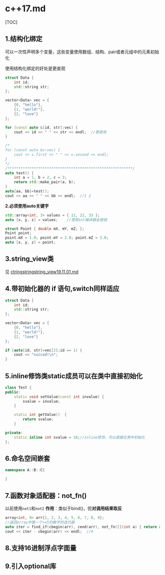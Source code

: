 # c++17.md

\[TOC\]

## 1.结构化绑定

可以一次性声明多个变量，这些变量使用数组、结构、pair或者元组中的元素初始化

使用结构化绑定的好处是更直观

```cpp
struct Data {
    int id;
    std::string str;
};

vector<Data> vec = {
    {0, "hello"},
    {1, "world!"},
    {2, "love"}
};

for (const auto &[id, str]:vec) {
    cout << id << " " << str << endl;  //更直观
}

/*
for (const auto &v:vec) {
    cout << v.first << " " << v.second << endl; 
}
*/
/*********************************************************/
auto test() {
    int a = 1, b = 2, c = 3;
    return std::make_pair(a, b);
}
auto[aa, bb]=test();
cout << aa << " " << bb << endl;  //1 2
```

**2.必须使用auto关键字**

```cpp
std::array<int, 3> values = { 11, 22, 33 };
auto [x, y, z] = values;    //使用int编译器会报错

struct Point { double mX, mY, mZ; };
Point point;
point.mX = 1.0; point.mY = 2.0; point.mZ = 3.0;
auto [x, y, z] = point;
```

## 3.string\_view类

见 [ctringstringstring\_view19.11.01.md](https://github.com/csysl/csysl.github.io/tree/0bd19b8dc72814ad1fdc23adbfb9a9ba2446d2d2/professional%20c++/ctringstringstring_view19.11.01.md)

## 4.带初始化器的 if 语句,switch同样适应

```cpp
struct Data {
    int id;
    std::string str;
};

vector<Data> vec = {
    {0, "hello"},
    {1, "world!"},
    {2, "love"}
};

if (auto[id, str]=vec[2];id == 1) {
    cout << "succed!\n";
}
```

## 5.inline修饰类static成员可以在类中直接初始化

```cpp
class Test {
public:
    static void setValue(const int invalue) {
        svalue = invalue;
    }

    static int getValue()  {
        return svalue;
    }

private:
    static inline int svalue = 10;//inline修饰，可以直接在类中初始化
};
```

## 6.命名空间嵌套

```cpp
namespace A::B::C{

}
```

## **7.函数对象适配器**：not\_fn\(\)

以前使用`not1`和`not2` **作用**：类似于bind\(\)，但**对调用结果取反**

```cpp
array<int, 9> arr{1, 2, 3, 4, 5, 6, 7, 8, 9};
//返回array中第一个>=5的数字的迭代器
auto iter = find_if(cbegin(arr), cend(arr), not_fn([](int a) { return a < 5; }));
cout << iter - cbegin(arr) << endl;  //4
```

## 8.支持16进制浮点字面量

## 9.引入optional库

